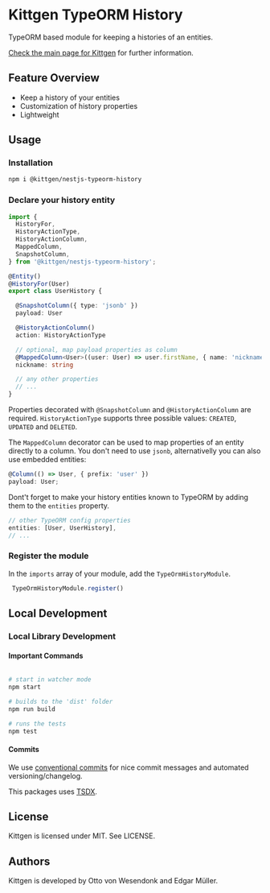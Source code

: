 # Kittgen TypeORM History

TypeORM based module for keeping a histories of an entities.

[Check the main page for Kittgen](https://github.com/kittgen/kittgen-nestjs) for further information.

## Feature Overview
* Keep a history of your entities
* Customization of history properties
* Lightweight 

## Usage
### Installation

```bash
npm i @kittgen/nestjs-typeorm-history
```

### Declare your history entity

```ts
import {
  HistoryFor,
  HistoryActionType,
  HistoryActionColumn,
  MappedColumn,
  SnapshotColumn,
} from '@kittgen/nestjs-typeorm-history';

@Entity()
@HistoryFor(User) 
export class UserHistory {

  @SnapshotColumn({ type: 'jsonb' })
  payload: User

  @HistoryActionColumn()
  action: HistoryActionType

  // optional, map payload properties as column
  @MappedColumn<User>((user: User) => user.firstName, { name: 'nickname' })
  nickname: string

  // any other properties
  // ...
}
```

Properties decorated with `@SnapshotColumn` and `@HistoryActionColumn` are required. 
`HistoryActionType` supports three possible values: `CREATED`, `UPDATED` and `DELETED`.

The `MappedColumn` decorator can be used to map properties of an entity directly to a column.
You don't need to use `jsonb`, alternativelly you can also use embedded entities:

```ts
@Column(() => User, { prefix: 'user' })
payload: User;
```


Dont't forget to make your history entities known to TypeORM by adding them to the `entities`
property.

```ts
// other TypeORM config properties
entities: [User, UserHistory],
// ...
```

### Register the module

In the `imports` array of your module, add the `TypeOrmHistoryModule`.

```ts
 TypeOrmHistoryModule.register()
```

## Local Development

### Local Library Development

#### Important Commands

```bash

# start in watcher mode
npm start

# builds to the 'dist' folder
npm run build

# runs the tests
npm test

```

#### Commits

We use [conventional commits](https://www.conventionalcommits.org/en/v1.0.0/) for nice commit messages and automated versioning/changelog.

This packages uses [TSDX](https://github.com/jaredpalmer/tsdx).

## License

Kittgen is licensed under MIT. See LICENSE.

## Authors

Kittgen is developed by Otto von Wesendonk and Edgar Müller.
